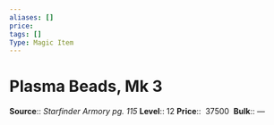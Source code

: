 ```yaml
---
aliases: []
price:  
tags: []
Type: Magic Item
---
```


# Plasma Beads, Mk 3

**Source**:: _Starfinder Armory pg. 115_
**Level**:: 12
**Price**::  37500 
**Bulk**:: —
